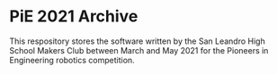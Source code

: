 # PiE 2021 Archive
This respository stores the software written by the San Leandro High School Makers Club between March and May 2021 for the Pioneers in Engineering robotics competition.
